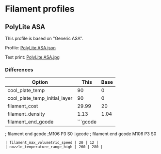 # Filament profiles

## PolyLite ASA

This profile is based on "Generic ASA".

Profile: [PolyLite ASA.json](PolyLite%20ASA.json)

Test print: [PolyLite ASA.jpg](PolyLite%20ASA.jpg)

### Differences

| Option | This | Base |
|--------|------|------|
| cool_plate_temp | 90 | 0 |
| cool_plate_temp_initial_layer | 90 | 0 |
| filament_cost | 29.99 | 20 |
| filament_density | 1.13 | 1.04 |
| filament_end_gcode | ```gcode
; filament end gcode 
;M106 P3 S0
``` | ```gcode
; filament end gcode 
M106 P3 S0
``` |
| filament_max_volumetric_speed | 20 | 12 |
| nozzle_temperature_range_high | 260 | 280 |
